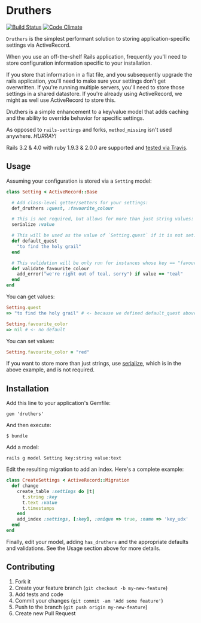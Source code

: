 # Druthers

[![Build Status](https://api.travis-ci.org/mceachen/druthers.png?branch=master)](https://travis-ci.org/mceachen/druthers)
[![Code Climate](https://codeclimate.com/github/mceachen/druthers.png)](https://codeclimate.com/github/mceachen/druthers)

```Druthers``` is the simplest performant solution to storing application-specific settings via
ActiveRecord.

When you use an off-the-shelf Rails application, frequently you'll need to store
configuration information specific to your installation.

If you store that information in a flat file, and you subsequently upgrade the rails application,
you'll need to make sure your settings don't get overwritten. If you're running multiple servers,
you'll need to store those settings in a shared datastore. If you're already using ActiveRecord,
we might as well use ActiveRecord to store this.

Druthers is a simple enhancement to a key/value model that adds caching and the ability to override
behavior for specific settings.

As opposed to ```rails-settings``` and forks, ```method_missing``` isn't used anywhere. *HURRAY!*

Rails 3.2 & 4.0 with ruby 1.9.3 & 2.0.0 are supported and
[tested via Travis](https://travis-ci.org/mceachen/druthers).

## Usage

Assuming your configuration is stored via a ```Setting``` model:

```ruby
class Setting < ActiveRecord::Base

  # Add class-level getter/setters for your settings:
  def_druthers :quest, :favourite_colour

  # This is not required, but allows for more than just string values:
  serialize :value

  # This will be used as the value of `Setting.quest` if it is not set.
  def default_quest
    "to find the holy grail"
  end

  # This validation will be only run for instances whose key == "favourite_color":
  def validate_favourite_colour
    add_error("we're right out of teal, sorry") if value == "teal"
  end
end
```

You can get values:

```ruby
Setting.quest
=> "to find the holy grail" # <- because we defined default_quest above

Setting.favourite_color
=> nil # <- no default
```

You can set values:

```ruby
Setting.favourite_color = "red"
```

If you want to store more than just strings, use
[serialize](http://apidock.com/rails/ActiveRecord/AttributeMethods/Serialization/ClassMethods/serialize),
which is in the above example, and is not required.

## Installation

Add this line to your application's Gemfile:

```
gem 'druthers'
```

And then execute:

```
$ bundle
```

Add a model:

```
rails g model Setting key:string value:text
```

Edit the resulting migration to add an index. Here's a complete example:

```ruby
class CreateSettings < ActiveRecord::Migration
  def change
    create_table :settings do |t|
      t.string :key
      t.text :value
      t.timestamps
    end
    add_index :settings, [:key], :unique => true, :name => 'key_udx'
  end
end
```

Finally, edit your model, adding ```has_druthers``` and the appropriate defaults and validations.
See the Usage section above for more details.


## Contributing

1. Fork it
2. Create your feature branch (`git checkout -b my-new-feature`)
3. Add tests and code
4. Commit your changes (`git commit -am 'Add some feature'`)
5. Push to the branch (`git push origin my-new-feature`)
6. Create new Pull Request

